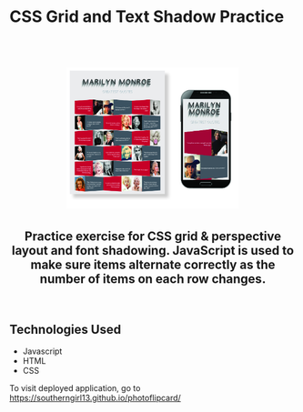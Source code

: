 # CSS Grid and Text Shadow Practice 

<h1 align="center">
  <br>
 <img src="images/ghfinal.jpg" width="60%">
</h1>


<h2 align="center">
Practice exercise for CSS grid & perspective layout and font shadowing. JavaScript is used to make sure items alternate correctly as the number of items on each row changes.
</h2>
<br>

## Technologies Used
- Javascript 
 - HTML
 - CSS

To visit deployed application, go to https://southerngirl13.github.io/photoflipcard/